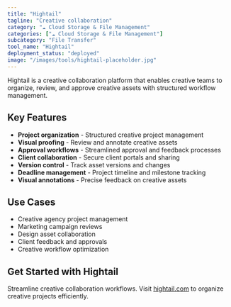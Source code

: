 ```yaml
---
title: "Hightail"
tagline: "Creative collaboration"
category: "☁️ Cloud Storage & File Management"
categories: ["☁️ Cloud Storage & File Management"]
subcategory: "File Transfer"
tool_name: "Hightail"
deployment_status: "deployed"
image: "/images/tools/hightail-placeholder.jpg"
---
```

Hightail is a creative collaboration platform that enables creative teams to organize, review, and approve creative assets with structured workflow management.

## Key Features

- **Project organization** - Structured creative project management
- **Visual proofing** - Review and annotate creative assets
- **Approval workflows** - Streamlined approval and feedback processes
- **Client collaboration** - Secure client portals and sharing
- **Version control** - Track asset versions and changes
- **Deadline management** - Project timeline and milestone tracking
- **Visual annotations** - Precise feedback on creative assets

## Use Cases

- Creative agency project management
- Marketing campaign reviews
- Design asset collaboration
- Client feedback and approvals
- Creative workflow optimization

## Get Started with Hightail

Streamline creative collaboration workflows. Visit [hightail.com](https://www.hightail.com) to organize creative projects efficiently.